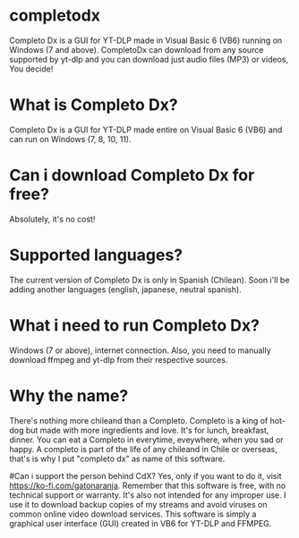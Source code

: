 # completodx
Completo Dx is a GUI for YT-DLP made in Visual Basic 6 (VB6) running on Windows (7 and above).  CompletoDx can download from any source supported by yt-dlp and you can download just audio files (MP3) or videos, You decide!

# What is Completo Dx?
Completo Dx is a GUI for YT-DLP made entire on Visual Basic 6 (VB6) and can run on Windows (7, 8, 10, 11). 

# Can i download Completo Dx for free?
Absolutely, it's no cost!

# Supported languages?
The current version of Completo Dx is only in Spanish (Chilean). Soon i'll be adding another languages (english, japanese, neutral spanish).

# What i need to run Completo Dx?
Windows (7 or above), internet connection. Also, you need to manually download ffmpeg and yt-dlp from their respective sources.

# Why the name?
There's nothing more chileand than a Completo. Completo is a king of hot-dog but made with more ingredients and love. It's for lunch, breakfast, dinner. You can eat a Completo in everytime, eveywhere, when you sad or happy. A completo is part of the life of any chileand in Chile or overseas, that's is why I put "completo dx" as name of this software.

#Can i support the person behind CdX? 
Yes, only if you want to do it, visit https://ko-fi.com/gatonaranja. Remember that this software is free, with no technical support or warranty. It's also not intended for any improper use. I use it to download backup copies of my streams and avoid viruses on common online video download services. This software is simply a graphical user interface (GUI) created in VB6 for YT-DLP and FFMPEG.
